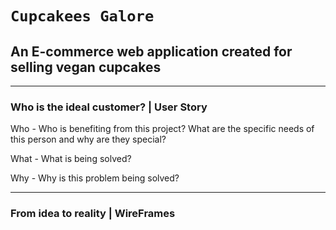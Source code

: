 # `Cupcakees Galore`

## An E-commerce web application created for selling vegan cupcakes 

----------------------------------------------------------
### Who is the ideal customer? | User Story 

Who - Who is benefiting from this project? What are the specific needs of this person and why are they special?


What - What is being solved?



Why - Why is this problem being solved?



----------------------------------------------------------
### From idea to reality | WireFrames

